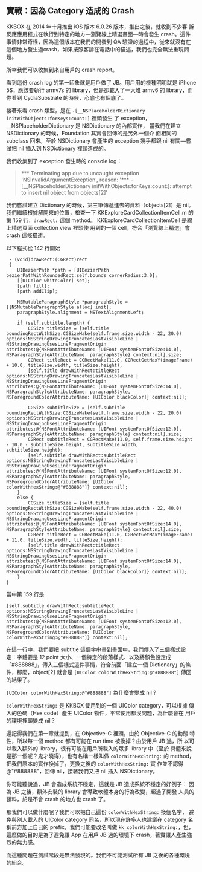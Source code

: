 ## 實戰：因為 Category 造成的 Crash

KKBOX 在 2014 年十月推出 iOS 版本 6.0.26 版本，推出之後，就收到不少客
訴反應應用程式在執行到特定的地方—瀏覽線上精選畫面—時會發生 crash。這件
事情非常奇怪，因為這個版本在我們的開發到 QA 驗證的過程中，從來就沒有在
這個地方發生過crash，如果按照客訴在電話中的描述，我們也完全無法重現問
題。

所幸我們可以收集到來自用戶的 crash report。

看到這份 crash log 的第一印象就是用戶做了 JB。用戶用的機種明明就是
iPhone 5S，應該要執行 armv7s 的 library，但是卻載入了一大堆 armv6 的
library，而你看到 CydiaSubstrate 的時候，心底也有個底了。

接著來看 crash 類型，是在
`-[__NSPlaceholderDictionary initWithObjects:forKeys:count:]` 裡頭發生
了 exception，\_\_NSPlaceholderDictionary 是 NSDictionary 的內部實作，
當我們在建立 NSDictionary 的時候，Foundation 其實會回傳的是另外一個介
面相同的 subclass 回來。至於 NSDictionary 會產生的 exception 幾乎都跟
nil 有關—嘗試把 nil 插入到 NSDictionary 裡頭造成的。

我們收集到了 exception 發生時的 console log：

> \*** Terminating app due to uncaught exception
> 'NSInvalidArgumentException', reason: '\***
> -[\__NSPlaceholderDictionary initWithObjects:forKeys:count:]: attempt
> to insert nil object from objects[2]'

我們嘗試建立 Dictionary 的時候，第三筆傳遞進去的資料（objects[2]）是
nil。我們繼續根據解開來的位置，檢查一下
KKExploreCardCollectionItemCell.m 的第 159 行，`drawRect:` 這個 method。
KKExploreCardCollectionItemCell 是線上精選頁面 collection view 裡頭使
用到的一個 cell，符合「瀏覽線上精選」會 crash 這條描述。

以下程式從 142 行開始

``` objc
 - (void)drawRect:(CGRect)rect
 {
	UIBezierPath *path = [UIBezierPath bezierPathWithRoundedRect:self.bounds cornerRadius:3.0];
	[[UIColor whiteColor] set];
	[path fill];
	[path addClip];

	NSMutableParagraphStyle *paragraphStyle = [[NSMutableParagraphStyle alloc] init];
	paragraphStyle.alignment = NSTextAlignmentLeft;

	if (self.subtitle.length) {
		CGSize titleSize = [self.title boundingRectWithSize:CGSizeMake(self.frame.size.width - 22, 20.0) options:NSStringDrawingTruncatesLastVisibleLine | NSStringDrawingUsesLineFragmentOrigin attributes:@{NSFontAttributeName: [UIFont systemFontOfSize:14.0], NSParagraphStyleAttributeName: paragraphStyle} context:nil].size;
		CGRect titleRect = CGRectMake(11.0, CGRectGetMaxY(imageFrame) + 10.0, titleSize.width, titleSize.height);
		[self.title drawWithRect:titleRect options:NSStringDrawingTruncatesLastVisibleLine | NSStringDrawingUsesLineFragmentOrigin attributes:@{NSFontAttributeName: [UIFont systemFontOfSize:14.0], NSParagraphStyleAttributeName: paragraphStyle, NSForegroundColorAttributeName: [UIColor blackColor]} context:nil];

		CGSize subtitleSize = [self.subtitle boundingRectWithSize:CGSizeMake(self.frame.size.width - 22, 20.0) options:NSStringDrawingTruncatesLastVisibleLine | NSStringDrawingUsesLineFragmentOrigin attributes:@{NSFontAttributeName: [UIFont systemFontOfSize:12.0], NSParagraphStyleAttributeName: paragraphStyle} context:nil].size;
		CGRect subtitleRect = CGRectMake(11.0, self.frame.size.height - 10.0 - subtitleSize.height, subtitleSize.width, subtitleSize.height);
		[self.subtitle drawWithRect:subtitleRect options:NSStringDrawingTruncatesLastVisibleLine | NSStringDrawingUsesLineFragmentOrigin attributes:@{NSFontAttributeName: [UIFont systemFontOfSize:12.0], NSParagraphStyleAttributeName: paragraphStyle, NSForegroundColorAttributeName: [UIColor colorWithHexString:@"#888888"]} context:nil];
	}
	else {
		CGSize titleSize = [self.title boundingRectWithSize:CGSizeMake(self.frame.size.width - 22, 40.0) options:NSStringDrawingTruncatesLastVisibleLine | NSStringDrawingUsesLineFragmentOrigin attributes:@{NSFontAttributeName: [UIFont systemFontOfSize:14.0], NSParagraphStyleAttributeName: paragraphStyle} context:nil].size;
		CGRect titleRect = CGRectMake(11.0, CGRectGetMaxY(imageFrame) + 11.0, titleSize.width, titleSize.height);
		[self.title drawWithRect:titleRect options:NSStringDrawingTruncatesLastVisibleLine | NSStringDrawingUsesLineFragmentOrigin attributes:@{NSFontAttributeName: [UIFont systemFontOfSize:14.0], NSParagraphStyleAttributeName: paragraphStyle, NSForegroundColorAttributeName: [UIColor blackColor]} context:nil];
	}
}
```

當中第 159 行是

``` objc
[self.subtitle drawWithRect:subtitleRect options:NSStringDrawingTruncatesLastVisibleLine | NSStringDrawingUsesLineFragmentOrigin attributes:@{NSFontAttributeName: [UIFont systemFontOfSize:12.0], NSParagraphStyleAttributeName: paragraphStyle, NSForegroundColorAttributeName: [UIColor colorWithHexString:@"#888888"]} context:nil];
```

在這一行中，我們要把 subtitle 這個字串畫到畫面中，我們傳入了三個樣式設
定：字體要是 12 point 大小、一個特定的段落樣式、以及將顏色設定成
「#888888」，傳入三個樣式這件事情，符合前面「建立一個 Dictionary」的條
件，那麼，object[2] 就會是 `[UIColor colorWithHexString:@"#888888"]`
傳回的結果了。

`[UIColor colorWithHexString:@"#888888"]` 為什麼會變成 nil？

`colorWithHexString:` 是 KKBOX 使用到的一個 UIColor category，可以根據
傳入的色碼（Hex code）產生 UIColor 物件，平常使用都沒問題，為什麼會在
用戶的環境裡頭變成 nil？

還記得我們在第一章就提到，在 Objective-C 裡頭，由於 Objective-C 的動態
特性，所以每一個 method 都有可能在 run time 被換掉？由於用戶 JB 過，所
以可以載入額外的 library，很有可能在用戶所載入的眾多 library 中（至於
具體來說是那一個呢？鬼才曉得），也有名稱一樣叫做 `colorWithHexString:`
的 method，把我們原本的實作換掉了，更換之後的 `colorWithHexString:` 實
作並不認得 @"#888888"，回傳 nil，接著我們又把 nil 插入 NSDictionary。

你可能聽說過，JB 會造成系統不穩定，這就是 JB 造成系統不穩定的好例子：
因為 JB 之後，額外安裝的 library 會導致軟體本身的行為改變，超過了開發
人員的預料，於是不會 crash 的地方也 crash 了。

那我們可以做什麼呢？我們可以把自己這份 `colorWithHexString:` 換個名字，
避免與別人載入的 UIColor category 同名，所以現在許多人也建議在
category 名稱前方加上自己的 prefix，我們可能要改名叫做
`kk_colorWithHexString:`，但，這麼做的目的是為了避免讓 App 在用戶 JB
過的環境下 crash，著實讓人產生強烈的無力感。

而這種問題在測試階段是無法發現的。我們不可能測試所有 JB 之後的各種環境
的組合。
